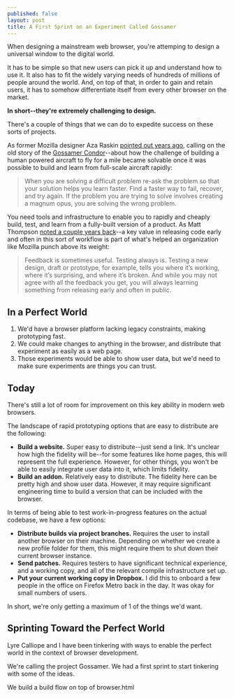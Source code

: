 ```yaml
---
published: false
layout: post
title: A First Sprint on an Experiment Called Gossamer
---
```


When designing a mainstream web browser, you're attemping to design a universal window to the digital world. 

It has to be simple so that new users can pick it up and understand how to use it. It also has to fit the widely varying needs of hundreds of millions of people around the world. And, on top of that, in order to gain and retain users, it has to somehow differentiate itself from every other browser on the market.

**In short--they're extremely challenging to design.**

There's a couple of things that we can do to expedite success on these sorts of projects.

As former Mozilla designer Aza Raskin [pointed out years ago](http://www.azarask.in/blog/post/the-wrong-problem/), calling on the old story of the [Gossamer Condor](https://en.wikipedia.org/wiki/Gossamer_Condor)--about how the challenge of building a human powered aircraft to fly for a mile became solvable once it was possible to build and learn from full-scale aircraft rapidly: 

> When you are solving a difficult problem re-ask the problem so that your solution helps you learn faster. Find a faster way to fail, recover, and try again. If the problem you are trying to solve involves creating a magnum opus, you are solving the wrong problem.

You need tools and infrastructure to enable you to rapidly and cheaply build, test, and learn from a fully-built version of a product. As Matt Thompson [noted a couple years back](http://openmatt.org/2013/10/02/open_mozilla/)--a key value in releasing code early and often in this sort of workflow is part of what's helped an organization like Mozilla punch above its weight:

> Feedback is sometimes useful. Testing always is. Testing a new design, draft or prototype, for example, tells you where it’s working, where it’s surprising, and where it’s broken. And while you may not agree with all the feedback you get, you will always learning something from releasing early and often in public.

## In a Perfect World

1. We'd have a browser platform lacking legacy constraints, making prototyping fast.
2. We could make changes to anything in the browser, and distribute that experiment as easily as a web page.
3. Those experiments would be able to show user data, but we'd need to make sure experiments are things you can trust.

## Today

There's still a lot of room for improvement on this key ability in modern web browsers.

The landscape of rapid prototyping options that are easy to distribute are the following:

- **Build a website.** Super easy to distribute--just send a link. It's unclear how high the fidelity will be--for some features like home pages, this will represent the full experience. However, for other things, you won't be able to easily integrate user data into it, which limits fidelity. 
- **Build an addon.** Relatively easy to distribute. The fidelity here can be pretty high and show user data. However, it may require significant engineering time to build a version that can be included with the browser.

In terms of being able to test work-in-progress features on the actual codebase, we have a few options:

- **Distribute builds via project branches.** Requires the user to install another browser on their machine. Depending on whether we create a new profile folder for them, this might require them to shut down their current browser instance.
- **Send patches.** Requires testers to have significant technical experience, and a working copy, and all of the relevant compile infrastructure set up.
- **Put your current working copy in Dropbox.** I did this to onboard a few people in the office on Firefox Metro back in the day. It was okay for small numbers of users.

In short, we're only getting a maximum of 1 of the things we'd want.

## Sprinting Toward the Perfect World

Lyre Calliope and I have been tinkering with ways to enable the perfect world in the context of browser development.

We're calling the project Gossamer. We had a first sprint to start tinkering with some of the ideas.

We build a build flow on top of browser.html 